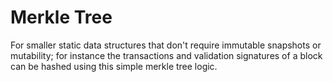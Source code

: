 # Merkle Tree

For smaller static data structures that don't require immutable snapshots or mutability; 
for instance the transactions and validation signatures of a block can be hashed using this simple merkle tree logic.
